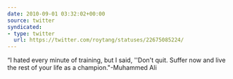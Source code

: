 ```yaml
---
date: 2010-09-01 03:32:02+00:00
source: twitter
syndicated:
- type: twitter
  url: https://twitter.com/roytang/statuses/22675085224/
---
```


“I hated every minute of training, but I said, ''Don't quit. Suffer now and live the rest of your life as a champion."-Muhammed Ali